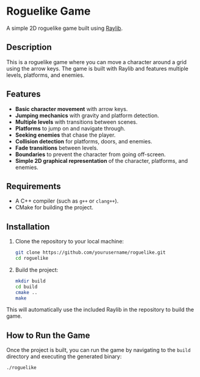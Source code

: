 # Roguelike Game

A simple 2D roguelike game built using [Raylib](https://www.raylib.com/).

## Description

This is a roguelike game where you can move a character around a grid using the arrow keys. The game is built with Raylib and features multiple levels, platforms, and enemies.

## Features

- **Basic character movement** with arrow keys.
- **Jumping mechanics** with gravity and platform detection.
- **Multiple levels** with transitions between scenes.
- **Platforms** to jump on and navigate through.
- **Seeking enemies** that chase the player.
- **Collision detection** for platforms, doors, and enemies.
- **Fade transitions** between levels.
- **Boundaries** to prevent the character from going off-screen.
- **Simple 2D graphical representation** of the character, platforms, and enemies.

## Requirements

- A C++ compiler (such as `g++` or `clang++`).
- CMake for building the project.

## Installation

1. Clone the repository to your local machine:

    ```bash
    git clone https://github.com/yourusername/roguelike.git
    cd roguelike
    ```

2. Build the project:

    ```bash
    mkdir build
    cd build
    cmake ..
    make
    ```

This will automatically use the included Raylib in the repository to build the game.

## How to Run the Game

Once the project is built, you can run the game by navigating to the `build` directory and executing the generated binary:

```bash
./roguelike